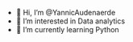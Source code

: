 - 👋 Hi, I’m @YannicAudenaerde
- 👀 I’m interested in Data analytics
- 🌱 I’m currently learning Python

